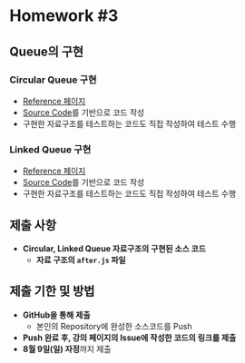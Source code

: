 # Homework #3

## Queue의 구현

### Circular Queue 구현

- [Reference 페이지](https://github.com/ai-creatv/algorithm_FED16/tree/master/3_DataStructures/3_6_Queues)
- [Source Code](https://github.com/ai-creatv/algorithm_FED16/blob/master/3_DataStructures/3_6_Queues/src/circularQ/after.js)를 기반으로 코드 작성
- 구현한 자료구조를 테스트하는 코드도 직접 작성하여 테스트 수행

### Linked Queue 구현

- [Reference 페이지](https://github.com/ai-creatv/algorithm_FED16/tree/master/3_DataStructures/3_6_Queues)
- [Source Code](https://github.com/ai-creatv/algorithm_FED16/blob/master/3_DataStructures/3_6_Queues/src/linkedQ/after.js)를 기반으로 코드 작성
- 구현한 자료구조를 테스트하는 코드도 직접 작성하여 테스트 수행

## 제출 사항

- **Circular, Linked Queue 자료구조의 구현된 소스 코드**
  - **자료 구조의 `after.js` 파일**

## 제출 기한 및 방법

- **GitHub을 통해 제출**
  - 본인의 Repository에 완성한 소스코드를 Push
- **Push 완료 후, 강의 페이지의 Issue에 작성한 코드의 링크를 제출**
- **8월 9일(일) 자정**까지 제출
